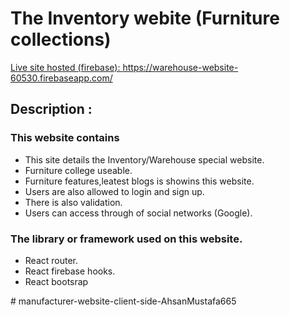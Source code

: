 # The Inventory webite (Furniture collections)

<a href="https://warehouse-website-60530.firebaseapp.com/">Live site hosted (firebase): https://warehouse-website-60530.firebaseapp.com/</a>

## Description :

<h3>This website contains</h3>
<ul>
    <li>This site details the Inventory/Warehouse special website.</li>
    <li>Furniture college useable.</li>
    <li>Furniture features,leatest blogs is showins this website.</li>
    <li>Users are also allowed to login and sign up.</li>
    <li>There is also validation.</li>
    <li>Users can access through of social networks (Google).</li>
</ul>

<h3>The library or framework used on this website.</h3>
<ul>
    <li>React router.</li>
    <li>React firebase hooks.</li>
    <li>React bootsrap</li>
</ul>
#   m a n u f a c t u r e r - w e b s i t e - c l i e n t - s i d e - A h s a n M u s t a f a 6 6 5  
 
